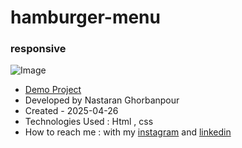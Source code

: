 # hamburger-menu
### responsive
![Image](https://github.com/user-attachments/assets/c1fd1c59-f5ec-4eff-bb60-82b68c46029b)
 
- [Demo Project](https://nastaranghorbanpour.github.io/hamburger-menu/)
- Developed by Nastaran Ghorbanpour
- Created - 2025-04-26
- Technologies Used : Html , css 
- How to reach me : with my 
[instagram](https://www.instagram.com/nestacode.lab/) and 
[linkedin](https://www.linkedin.com/in/nastaran-ghorbanpour-027a7b349/)
